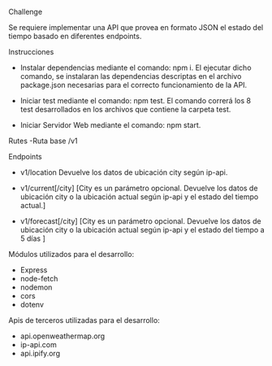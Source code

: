 Challenge

Se requiere implementar una API que provea en formato JSON el estado del tiempo basado en diferentes endpoints.

Instrucciones
- Instalar dependencias mediante el comando: npm i. El ejecutar dicho comando, se instalaran las dependencias descriptas en el archivo package.json necesarias para el correcto funcionamiento de la API.

- Iniciar test mediante el comando: npm test. El comando correrá los 8 test desarrollados en los archivos que contiene la carpeta test.

- Iniciar Servidor Web mediante el comando: npm start.

Rutes
    -Ruta base /v1

Endpoints
- v1/location
        Devuelve los datos de ubicación city según ip-api.

- v1/current[/city]
        [City es un parámetro opcional. Devuelve los datos de ubicación city o la ubicación actual según ip-api y el estado del tiempo actual.]

- v1/forecast[/city]
         [City es un parámetro opcional. Devuelve los datos de ubicación city o la ubicación actual según ip-api y el estado del tiempo a 5 días ]

Módulos utilizados para el desarrollo:
- Express
- node-fetch
- nodemon
- cors
- dotenv

Apis de terceros utilizadas para el desarrollo:
- api.openweathermap.org
- ip-api.com
- api.ipify.org
